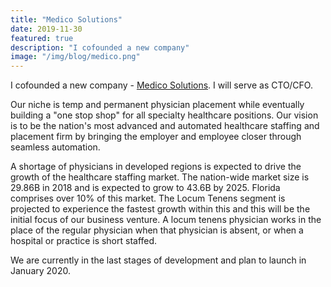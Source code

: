 ```yaml
---
title: "Medico Solutions"
date: 2019-11-30
featured: true
description: "I cofounded a new company"
image: "/img/blog/medico.png"
---
```


I cofounded a new company - <a href="http://www.medicosolutions.com">Medico Solutions</a>. I will serve as CTO/CFO.

Our niche is temp and permanent physician placement while eventually building a "one stop shop" for all specialty healthcare positions. Our vision is to be the nation's most advanced and automated healthcare staffing and placement firm by bringing the employer and employee closer through seamless automation.

A shortage of physicians in developed regions is expected to drive the growth of the healthcare staffing market. The nation-wide market size is 29.86B in 2018 and is expected to grow to 43.6B by 2025. Florida comprises over 10% of this market. The Locum Tenens segment is projected to experience the fastest growth within this and this will be the initial focus of our business venture. A locum tenens physician works in the place of the regular physician when that physician is absent, or when a hospital or practice is short staffed. 

We are currently in the last stages of development and plan to launch in January 2020.